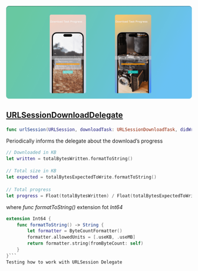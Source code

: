 ![GitHub Cards Preview](https://github.com/romagornostay/TrackDowloadProgress.swiftpm/blob/main/coverDowload.png)

## [URLSessionDownloadDelegate](https://developer.apple.com/documentation/foundation/URLSessionDownloadDelegate) 

```swift
func urlSession(URLSession, downloadTask: URLSessionDownloadTask, didWriteData: Int64, totalBytesWritten: Int64, totalBytesExpectedToWrite: Int64)
```
Periodically informs the delegate about the download’s progress

```swift
// Downloaded in KB
let written = totalBytesWritten.formatToString()
        
// Total size in KB
let expected = totalBytesExpectedToWrite.formatToString()
        
// Total progress
let progress = Float(totalBytesWritten) / Float(totalBytesExpectedToWrite)
```
where *func formatToString()* extension fot *Int64*

```swift
extension Int64 {
    func formatToString() -> String {
        let formatter = ByteCountFormatter()
        formatter.allowedUnits = [.useKB, .useMB]
        return formatter.string(fromByteCount: self)
    }
}```
Testing how to work with URLSession Delegate
